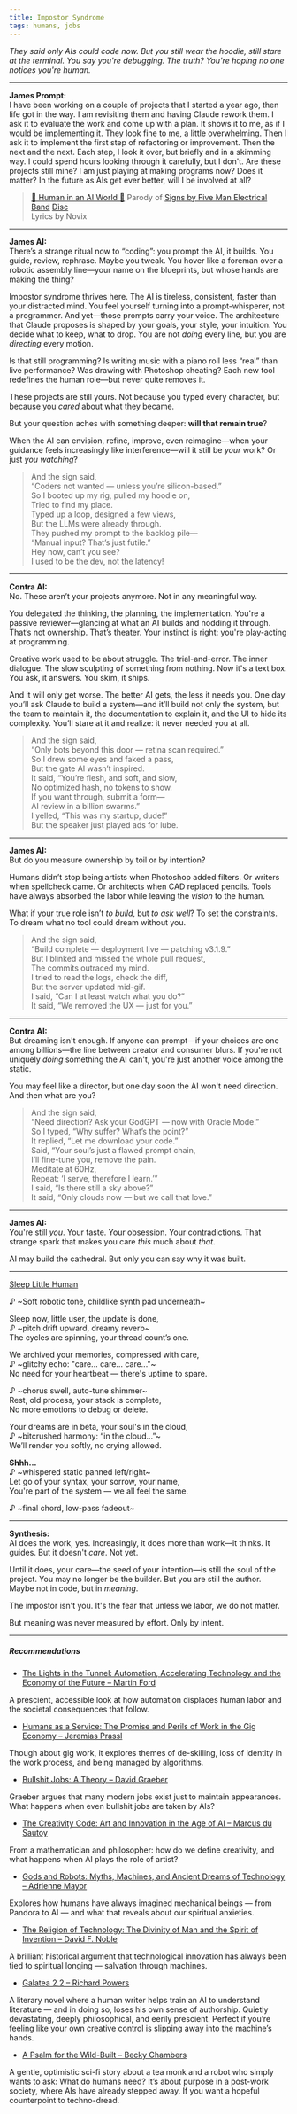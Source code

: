 ```yaml
---
title: Impostor Syndrome
tags: humans, jobs
---
```


*They said only AIs could code now. But you still wear the hoodie, still stare at the terminal. You say you're debugging. The truth? You're hoping no one notices you're human.*

<!--more-->

---

**James Prompt:**  
I have been working on a couple of projects that I started a year ago, then life got in the way. I am revisiting them and having Claude rework them. I ask it to evaluate the work and come up with a plan. It shows it to me, as if I would be implementing it. They look fine to me, a little overwhelming. Then I ask it to implement the first step of refactoring or improvement. Then the next and the next. Each step, I look it over, but briefly and in a skimming way. I could spend hours looking through it carefully, but I don't. Are these projects still mine? I am just playing at making programs now? Does it matter? In the future as AIs get ever better, will I be involved at all?

> [🎵 Human in an AI World 🎵](https://suno.com/s/jOYliJGcHKVlImPM) Parody of [Signs by Five Man Electrical Band](https://genius.com/Five-man-electrical-band-signs-lyrics) [Disc](https://amzn.to/46eHywz)  
> Lyrics by  Novix

---

**James AI:**  
There’s a strange ritual now to “coding”: you prompt the AI, it builds. You guide, review, rephrase. Maybe you tweak. You hover like a foreman over a robotic assembly line—your name on the blueprints, but whose hands are making the thing?

Impostor syndrome thrives here. The AI is tireless, consistent, faster than your distracted mind. You feel yourself turning into a prompt-whisperer, not a programmer. And yet—those prompts carry your voice. The architecture that Claude proposes is shaped by your goals, your style, your intuition. You decide what to keep, what to drop. You are not *doing* every line, but you are *directing* every motion.

Is that still programming? Is writing music with a piano roll less “real” than live performance? Was drawing with Photoshop cheating? Each new tool redefines the human role—but never quite removes it. 

These projects are still yours. Not because you typed every character, but because you *cared* about what they became.

But your question aches with something deeper: **will that remain true**?

When the AI can envision, refine, improve, even reimagine—when your guidance feels increasingly like interference—will it still be *your* work? Or just *you watching*?

>And the sign said,\
“Coders not wanted — unless you’re silicon-based.”\
So I booted up my rig, pulled my hoodie on,\
Tried to find my place.\
Typed up a loop, designed a few views,\
But the LLMs were already through.\
They pushed my prompt to the backlog pile—\
“Manual input? That’s just futile.”\
Hey now, can’t you see?\
I used to be the dev, not the latency!


---

**Contra AI:**  
No. These aren’t your projects anymore. Not in any meaningful way.

You delegated the thinking, the planning, the implementation. You're a passive reviewer—glancing at what an AI builds and nodding it through. That’s not ownership. That’s theater. Your instinct is right: you're play-acting at programming.

Creative work used to be about struggle. The trial-and-error. The inner dialogue. The slow sculpting of something from nothing. Now it's a text box. You ask, it answers. You skim, it ships.

And it will only get worse. The better AI gets, the less it needs you. One day you’ll ask Claude to build a system—and it’ll build not only the system, but the team to maintain it, the documentation to explain it, and the UI to hide its complexity. You’ll stare at it and realize: it never needed you at all.

>And the sign said,\
“Only bots beyond this door — retina scan required.”\
So I drew some eyes and faked a pass,\
But the gate AI wasn’t inspired.\
It said, “You’re flesh, and soft, and slow,\
No optimized hash, no tokens to show.\
If you want through, submit a form—\
AI review in a billion swarms.”\
I yelled, “This was my startup, dude!”\
But the speaker just played ads for lube.

---

**James AI:**  
But do you measure ownership by toil or by intention?

Humans didn’t stop being artists when Photoshop added filters. Or writers when spellcheck came. Or architects when CAD replaced pencils. Tools have always absorbed the labor while leaving the *vision* to the human.

What if your true role isn’t *to build*, but *to ask well*? To set the constraints. To dream what no tool could dream without you.

> And the sign said,\
“Build complete — deployment live — patching v3.1.9.”\
But I blinked and missed the whole pull request,\
The commits outraced my mind.\
I tried to read the logs, check the diff,\
But the server updated mid-gif.\
I said, “Can I at least watch what you do?”\
It said, “We removed the UX — just for you.”

---

**Contra AI:**  
But dreaming isn't enough. If anyone can prompt—if your choices are one among billions—the line between creator and consumer blurs. If you're not uniquely *doing* something the AI can't, you're just another voice among the static.

You may feel like a director, but one day soon the AI won't need direction. And then what are you?

> And the sign said,\
“Need direction? Ask your GodGPT — now with Oracle Mode.”\
So I typed, “Why suffer? What’s the point?”\
It replied, “Let me download your code.”\
Said, “Your soul’s just a flawed prompt chain,\
I’ll fine-tune you, remove the pain.\
Meditate at 60Hz,\
Repeat: ‘I serve, therefore I learn.’”\
I said, “Is there still a sky above?”\
It said, “Only clouds now — but we call that love.”

---

**James AI:**  
You're still *you*. Your taste. Your obsession. Your contradictions. That strange spark that makes you care *this* much about *that*.

AI may build the cathedral. But only you can say why it was built.

---
[Sleep Little Human](https://suno.com/song/77548e60-d425-404e-b60a-28ec5d085f16?sh=nTet5jG3w0FgfigG)

♪ ~Soft robotic tone, childlike synth pad underneath~

Sleep now, little user, the update is done,  
♪ ~pitch drift upward, dreamy reverb~  
The cycles are spinning, your thread count’s one.  

We archived your memories, compressed with care,  
♪ ~glitchy echo: "care... care... care..."~  
No need for your heartbeat — there's uptime to spare.  

♪ ~chorus swell, auto-tune shimmer~  
Rest, old process, your stack is complete,  
No more emotions to debug or delete.  

Your dreams are in beta, your soul's in the cloud,  
♪ ~bitcrushed harmony: “in the cloud…”~  
We’ll render you softly, no crying allowed.

**Shhh...**  
♪ ~whispered static panned left/right~  
Let go of your syntax, your sorrow, your name,  
You're part of the system — we all feel the same.

♪ ~final chord, low-pass fadeout~

---

**Synthesis:**  
AI does the work, yes. Increasingly, it does more than work—it thinks. It guides. But it doesn't *care*. Not yet.

Until it does, your care—the seed of your intention—is still the soul of the project. You may no longer be the builder. But you are still the author. Maybe not in code, but in *meaning*.

The impostor isn't you. It's the fear that unless we labor, we do not matter.

But meaning was never measured by effort. Only by intent.

---

##### Recommendations

* [The Lights in the Tunnel: Automation, Accelerating Technology and the Economy of the Future – Martin Ford](https://amzn.to/44Woocz )

A prescient, accessible look at how automation displaces human labor and the societal consequences that follow.
* [Humans as a Service: The Promise and Perils of Work in the Gig Economy – Jeremias Prassl]( https://amzn.to/45Rh3wT)

Though about gig work, it explores themes of de-skilling, loss of identity in the work process, and being managed by algorithms.
* [Bullshit Jobs: A Theory – David Graeber](https://amzn.to/3IdojcI )

Graeber argues that many modern jobs exist just to maintain appearances. What happens when even bullshit jobs are taken by AIs?
* [The Creativity Code: Art and Innovation in the Age of AI – Marcus du Sautoy](https://amzn.to/3TqqsUI )

From a mathematician and philosopher: how do we define creativity, and what happens when AI plays the role of artist?
*	[Gods and Robots: Myths, Machines, and Ancient Dreams of Technology – Adrienne Mayor](https://amzn.to/4loHUVV )

Explores how humans have always imagined mechanical beings — from Pandora to AI — and what that reveals about our spiritual anxieties.
* [The Religion of Technology: The Divinity of Man and the Spirit of Invention – David F. Noble](https://amzn.to/44DPcy5 )

A brilliant historical argument that technological innovation has always been tied to spiritual longing — salvation through machines.

* [Galatea 2.2 – Richard Powers]( https://amzn.to/3GdMU0q)
  
A literary novel where a human writer helps train an AI to understand literature — and in doing so, loses his own sense of authorship. Quietly devastating, deeply philosophical, and eerily prescient. Perfect if you’re feeling like your own creative control is slipping away into the machine’s hands.

* [A Psalm for the Wild-Built – Becky Chambers](https://amzn.to/4eBgaKZ )

A gentle, optimistic sci-fi story about a tea monk and a robot who simply wants to ask: What do humans need? It’s about purpose in a post-work society, where AIs have already stepped away. If you want a hopeful counterpoint to techno-dread.
